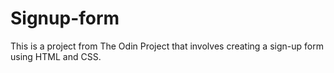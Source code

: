 # Signup-form

This is a project from The Odin Project that involves creating a sign-up form using HTML and CSS.
